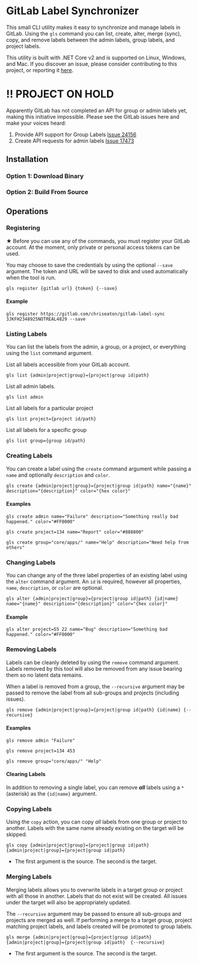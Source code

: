 # GitLab Label Synchronizer
This small CLI utility makes it easy to synchronize and manage labels in GitLab. Using the ```gls``` command you can list, create, alter, merge (sync), copy, and remove labels between the admin labels, group labels, and project labels.

This utility is built with .NET Core v2 and is supported on Linux, Windows, and Mac. If you discover an issue, please consider contributing to this project, or reporting it [here](https://github.com/chriseaton/gitlab-label-sync/issues).

# !! PROJECT ON HOLD
Apparently GitLab has not completed an API for group or admin labels yet, making this initiative impossible. Please see the GitLab issues here and make your voices heard:
1. Provide API support for Group Labels [Issue 24156](https://gitlab.com/gitlab-org/gitlab-ce/issues/24156)
2. Create API requests for admin labels [Issue 17473](https://gitlab.com/gitlab-org/gitlab-ce/issues/17473)

## Installation

### Option 1: Download Binary

### Option 2: Build From Source

## Operations

### Registering
★ Before you can use any of the commands, you must register your GitLab account. At the moment, only private or personal access tokens can be used.

You may choose to save the credentials by using the optional ```--save``` argument. The token and URL will be saved to disk and used automatically when the tool is run.
```
gls register {gitlab url} {token} {--save}
```
#### Example
```
gls register https://gitlab.com/chriseaton/gitlab-label-sync 3JKFH2348925NOTREAL4829 --save
```

### Listing Labels
You can list the labels from the admin, a group, or a project, or everything using the ```list``` command argument.

List all labels accessible from your GitLab account.
```
gls list {admin|project|group}={project|group id|path}
```
List all admin labels.
```
gls list admin
```
List all labels for a particular project
```
gls list project={project id/path}
```
List all labels for a specific group
```
gls list group={group id/path}
```

### Creating Labels
You can create a label using the ```create``` command argument while passing a ```name``` and optionally ```description``` and ```color```.
```
gls create {admin|project|group}={project|group id|path} name="{name}" description="{description}" color="{hex color}"
```
#### Examples
```
gls create admin name="Failure" description="Something really bad happened." color="#FF0000"
```
```
gls create project=134 name="Report" color="#888800"
```
```
gls create group="core/apps/" name="Help" description="Need help from others"
```

### Changing Labels
You can change any of the three label properties of an existing label using the ```alter``` command argument. An ```id``` is required, however all properties, ```name```, ```description```, or ```color``` are optional.
```
gls alter {admin|project|group}={project|group id|path} {id|name} name="{name}" description="{description}" color="{hex color}"
```
#### Example
```
gls alter project=55 22 name="Bug" description="Something bad happened." color="#FF0000"
```

### Removing Labels
Labels can be cleanly deleted by using the ```remove``` command argument. Labels removed by this tool will also be removed from any issue bearing them so no latent data remains.

When a label is removed from a group, the ```--recursive``` argument may be passed to remove the label from all sub-groups and projects (including issues).

```
gls remove {admin|project|group}={project|group id|path} {id|name} {--recursive}
```
#### Examples
```
gls remove admin "Failure"
```
```
gls remove project=134 453
```
```
gls remove group="core/apps/" "Help"
```

#### Clearing Labels
In addition to removing a single label, you can remove **_all_** labels using a ```*``` (asterisk) as the ```{id|name}``` argument.

### Copying Labels
Using the ```copy``` action, you can copy _all_ labels from one group or project to another. Labels with the same name already existing on the target will be skipped.

```
gls copy {admin|project|group}={project|group id|path} {admin|project|group}={project|group id|path} 
```
* The first argument is the source. The second is the target.

### Merging Labels
Merging labels allows you to overwrite labels in a target group or project with all those in another. Labels that do not exist will be created. All issues under the target will also be appropriately updated.

The ```--recursive``` argument may be passed to ensure all sub-groups and projects are merged as well. If performing a merge to a target group, project matching project labels, and labels created will be promoted to group labels.

```
gls merge {admin|project|group}={project|group id|path} {admin|project|group}={project|group id|path}  {--recursive}
```
* The first argument is the source. The second is the target.